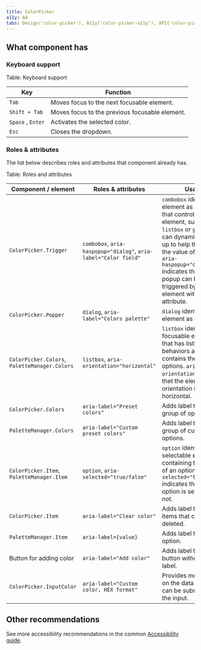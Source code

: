 ```yaml
---
title: ColorPicker
a11y: AA
tabs: Design('color-picker'), A11y('color-picker-a11y'), API('color-picker-api'), Example('color-picker-code'), Changelog('color-picker-changelog')
---
```


## What component has

### Keyboard support

Table: Keyboard support

| Key               | Function                                       |
| ----------------- | ---------------------------------------------- |
| `Tab`             | Moves focus to the next focusable element.     |
| `Shift + Tab`     | Moves focus to the previous focusable element. |
| `Space` , `Enter` | Activates the selected color.                  |
| `Esc`             | Closes the dropdown.                           |

<!-- * User can navigate inside the color palettes with the keyboard arrows. The color transition occurs sequentially – from top to bottom and from left to right. If the component has two palettes, when tabbed, the focus of the last element of the main palette skips to the first element of the additional palette.
* When dropdown is closed, the focus returns to the trigger. -->

### Roles & attributes

The list below describes roles and attributes that component already has.

Table: Roles and attributes

| Component / element                           | Roles & attributes                                               | Usage                                                                                                                                                                                                                                                                                             |
| --------------------------------------------- | ---------------------------------------------------------------- | ------------------------------------------------------------------------------------------------------------------------------------------------------------------------------------------------------------------------------------------------------------------------------------------------- |
| `ColorPicker.Trigger`                         | `combobox`, `aria-haspopup="dialog"`, `aria-label="Color field"` | `combobox` identifies an element as an input that controls another element, such as a `listbox` or `grid` , that can dynamically pop up to help the user set the value of that input. `aria-haspopup="dialog"` indicates that a dialog popup can be triggered by the element with this attribute. |
| `ColorPicker.Popper`                          | `dialog`, `aria-label="Colors palette"`                          | `dialog` identifies the element as a dialog.                                                                                                                                                                                                                                                      |
| `ColorPicker.Colors`, `PaletteManager.Colors` | `listbox`, `aria-orientation="horizontal"`                       | `listbox` identifies the focusable element that has listbox behaviors and contains the listbox options. `aria-orientation` indicates thet the element's orientation is horizontal.                                                                                                                |
| `ColorPicker.Colors`                          | `aria-label="Preset colors"`                                     | Adds label to the group of options.                                                                                                                                                                                                                                                               |
| `PaletteManager.Colors`                       | `aria-label="Custom preset colors"`                              | Adds label to the group of customazible options.                                                                                                                                                                                                                                                  |
| `ColorPicker.Item`, `PaletteManager.Item`     | `option`, `aria-selected="true/false"`                           | `option` identifies each selectable element containing the name of an option. `aria-selected="true/false"` indicates that the option is selected or not.                                                                                                                                          |
| `ColorPicker.Item`                            | `aria-label="Clear color"`                                       | Adds label to color items that can be deleted.                                                                                                                                                                                                                                                    |
| `PaletteManager.Item`                         | `aria-label={value}`                                             | Adds label to the option.                                                                                                                                                                                                                                                                         |
| Button for adding color                       | `aria-label="Add color"`                                         | Adds label to the button without visible label.                                                                                                                                                                                                                                                   |
| `ColorPicker.InputColor`                      | `aria-label="Custom color, HEX format"`                          | Provides more details on the data format that can be submitted to the input.                                                                                                                                                                                                                      |

<!-- ## Resources

[Type attribute in the Color state](https://w3c.github.io/html-aam/#el-input-color) has accessibility spec for input type color. -->

## Other recommendations

See more accessibility recommendations in the common [Accessibility guide](/core-principles/a11y/a11y).

<!--@include: ./color-picker-a11y-report.md-->
